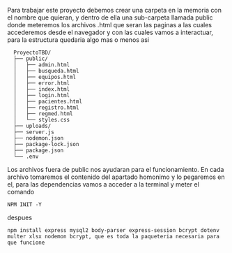 Para trabajar este proyecto debemos crear una carpeta en la memoria con el nombre que quieran, y dentro de ella una sub-carpeta llamada public donde meteremos los archivos .html que seran las paginas a las cuales accederemos desde el navegador y con las cuales vamos a interactuar, para la estructura quedaria algo mas o menos asi 
 ```
   ProyectoTBD/
   ├── public/
   │   ├── admin.html
   │   ├── busqueda.html
   │   ├── equipos.html
   │   ├── error.html
   │   ├── index.html
   │   ├── login.html
   │   ├── pacientes.html
   │   ├── registro.html
   │   ├── regmed.html
   │   └── styles.css
   ├── uploads/
   ├── server.js
   ├── nodemon.json
   ├── package-lock.json
   ├── package.json
   └── .env
   ```
Los archivos fuera de public nos ayudaran para el funcionamiento. En cada archivo tomaremos el contenido del apartado homonimo y lo pegaremos en el, para las dependencias vamos a acceder a la terminal y meter el comando
```
NPM INIT -Y
```
despues 
```
npm install express mysql2 body-parser express-session bcrypt dotenv multer xlsx nodemon bcrypt, que es toda la paqueteria necesaria para que funcione
```

